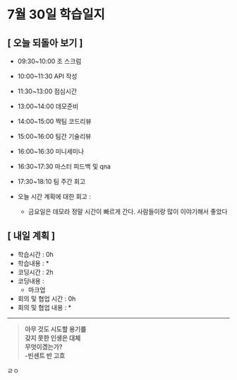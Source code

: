 # 7월 30일 학습일지

## [ 오늘 되돌아 보기 ]
 - 09:30~10:00 조 스크럼
 - 10:00~11:30 API 작성
 - 11:30~13:00 점심시간
 - 13:00~14:00 데모준비
 - 14:00~15:00 짝팀 코드리뷰 
 - 15:00~16:00 팀간 기술리뷰
 - 16:00~16:30 미니세미나
 - 16:30~17:30 마스터 피드백 및 qna
 - 17:30~18:10 팀 주간 회고

- 오늘 시간 계획에 대한 회고 : 
    * 금요일은 데모라 정말 시간이 빠르게 간다. 사람들이랑 많이 이야기해서 좋았다

## [ 내일 계획 ]
- 학습시간 : 0h
- 학습내용 :
    *
- 코딩시간 : 2h
- 코딩내용 :
    * 마크업
- 회의 및 협업 시간 : 0h
- 회의 및 협업 내용 : 
   * 
        
* * *

>**아무 것도 시도할 용기를<br>갖지 못한 인생은 대체<br>무엇이겠는가?<br>-빈센트 반 고흐**

ㄹㅇ
